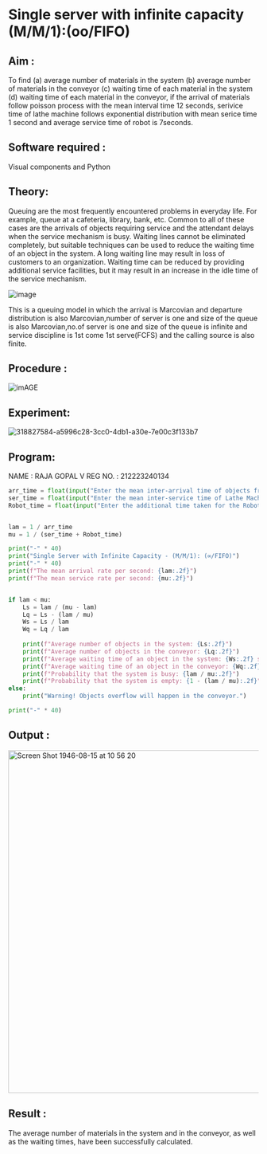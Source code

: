 # Single server with infinite capacity (M/M/1):(oo/FIFO)
## Aim :
To find (a) average number of materials in the system (b) average number of materials in the conveyor (c) waiting time of each material in the system (d) waiting time of each material in the conveyor, if the arrival  of materials follow poisson process with the mean interval time 12 seconds, serivice time of lathe machine follows exponential distribution with mean serice time 1 second and average service time of robot is 7seconds.

## Software required :
Visual components and Python

## Theory:
Queuing are the most frequently encountered problems in everyday life. For example, queue at a cafeteria, library, bank, etc. Common to all of these cases are the arrivals of objects requiring service and the attendant delays when the service mechanism is busy. Waiting lines cannot be eliminated completely, but suitable techniques can be used to reduce the waiting time of an object in the system. A long waiting line may result in loss of customers to an organization. Waiting time can be reduced by providing additional service facilities, but it may result in an increase in the idle time of the service mechanism.

![image](1.png)

This is a queuing model in which the arrival is Marcovian and departure distribution is also Marcovian,number of server is one and size of the queue is also Marcovian,no.of server is one and size of the queue is infinite and service discipline is 1st come 1st serve(FCFS) and the calling source is also finite.

## Procedure :

![imAGE](2.png)



## Experiment:

![318827584-a5996c28-3cc0-4db1-a30e-7e00c3f133b7](https://github.com/user-attachments/assets/d01fad40-4d25-4eda-a930-787cb1859973)

 
## Program:
NAME : RAJA GOPAL V 
REG NO. : 212223240134
```py
arr_time = float(input("Enter the mean inter-arrival time of objects from Feeder (in secs): "))
ser_time = float(input("Enter the mean inter-service time of Lathe Machine (in secs): "))
Robot_time = float(input("Enter the additional time taken for the Robot (in secs): "))


lam = 1 / arr_time
mu = 1 / (ser_time + Robot_time)

print("-" * 40)
print("Single Server with Infinite Capacity - (M/M/1): (∞/FIFO)")
print("-" * 40)
print(f"The mean arrival rate per second: {lam:.2f}")
print(f"The mean service rate per second: {mu:.2f}")


if lam < mu:
    Ls = lam / (mu - lam)
    Lq = Ls - (lam / mu)
    Ws = Ls / lam
    Wq = Lq / lam
    
    print(f"Average number of objects in the system: {Ls:.2f}")
    print(f"Average number of objects in the conveyor: {Lq:.2f}")
    print(f"Average waiting time of an object in the system: {Ws:.2f} secs")
    print(f"Average waiting time of an object in the conveyor: {Wq:.2f} secs")
    print(f"Probability that the system is busy: {lam / mu:.2f}")
    print(f"Probability that the system is empty: {1 - (lam / mu):.2f}")
else:
    print("Warning! Objects overflow will happen in the conveyor.")

print("-" * 40)
```

## Output :

<img width="688" alt="Screen Shot 1946-08-15 at 10 56 20" src="https://github.com/user-attachments/assets/8f5b36a0-4377-49a4-b29a-ee77e6dcf501">

## Result :
The average number of materials in the system and in the conveyor, as well as the waiting times, have been successfully calculated.
